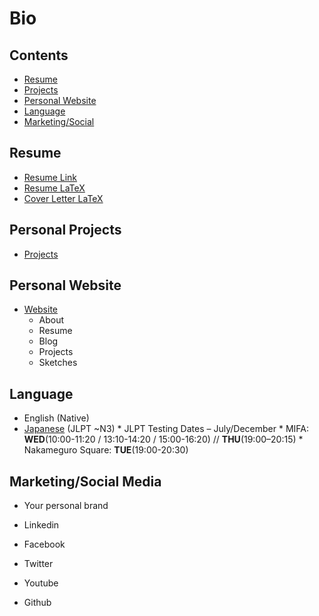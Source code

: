 # Bio

## Contents 
* [Resume](#resume)
* [Projects](#projects)
* [Personal Website](#website)
* [Language](#lang)
* [Marketing/Social](#market)

## <a name="resume">Resume</a>
* [Resume Link](https://drive.google.com/open?id=1agFtRuqQ0rzu9lcVb6g6dwD8u-lZpo23)
* [Resume LaTeX](https://www.sharelatex.com/project/5b1f0387bb29c15ebd4ebe72)
* [Cover Letter LaTeX](https://www.sharelatex.com/project/5b3982d920af7c431c3c8870)

## <a name="projects">Personal Projects</a>
* [Projects](../projects/)

## <a name="website">Personal Website</a>
* [Website](https://tibbsm.github.io)
    * About 
    * Resume 
    * Blog
    * Projects
    * Sketches

## <a name="lang">Language</a>
* English (Native)
* [Japanese](./JP/) (JLPT ~N3)
      * JLPT Testing Dates – July/December
      * MIFA: **WED**(10:00-11:20 / 13:10-14:20 / 15:00-16:20) // **THU**(19:00–20:15)
      * Nakameguro Square: **TUE**(19:00-20:30)

## <a name="market">Marketing/Social Media</a>
* Your personal brand

* Linkedin

* Facebook

* Twitter

* Youtube

* Github
